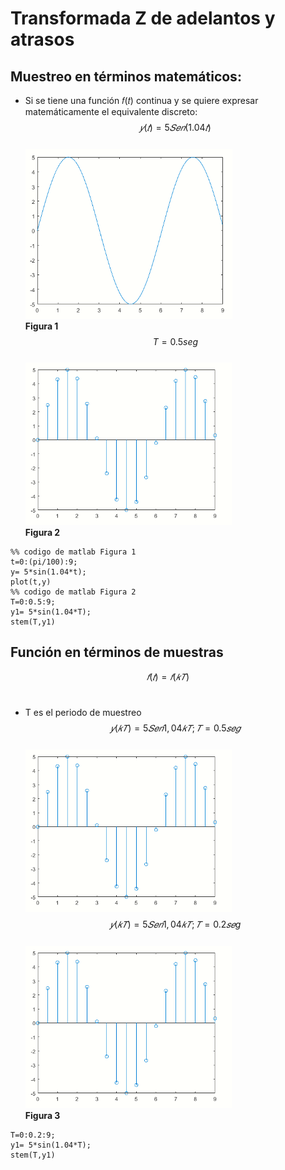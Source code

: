 # Transformada Z de adelantos y atrasos
## Muestreo en términos matemáticos:
* Si se tiene una función 𝑓(𝑡) continua y se quiere expresar <br> matemáticamente el equivalente discreto:<br>
$$𝑦(𝑡)= 5𝑆𝑒𝑛(1.04𝑡)$$<br>
![](Imagenes/FuncionSeno.PNG)<br>
**Figura 1**<br>
$$T=0.5 seg$$<br>
![](Imagenes/FuncionDiscretaSeno.PNG)<br>
**Figura 2**

```
%% codigo de matlab Figura 1
t=0:(pi/100):9;
y= 5*sin(1.04*t);
plot(t,y)
%% codigo de matlab Figura 2
T=0:0.5:9;
y1= 5*sin(1.04*T);
stem(T,y1)
```
## Función en términos de muestras
$$𝑓(𝑡)= 𝑓(𝑘𝑇)$$<br>
* T es el periodo de muestreo<br>
$$𝑦(𝑘𝑇) = 5𝑆𝑒𝑛 1,04𝑘𝑇 ; 𝑇 = 0.5 𝑠𝑒𝑔$$<br>
![](Imagenes/FuncionDiscretaSeno.PNG)<br>
$$𝑦(𝑘𝑇) = 5𝑆𝑒𝑛 1,04𝑘𝑇 ; 𝑇 = 0.2 𝑠𝑒g$$<br>
![](Imagenes/FuncionDiscretaSeno.PNG)<br>
**Figura 3**
```
T=0:0.2:9;
y1= 5*sin(1.04*T);
stem(T,y1)
```





